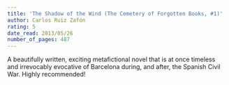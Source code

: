 ```yaml
---
title: 'The Shadow of the Wind (The Cemetery of Forgotten Books, #1)'
author: Carlos Ruiz Zafón
rating: 5
date_read: 2013/05/26
number_of_pages: 487
---
```


A beautifully written, exciting metafictional novel that is at once timeless and irrevocably evocative of Barcelona during, and after, the Spanish Civil War. Highly recommended!